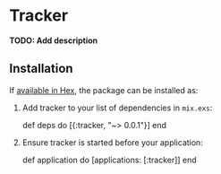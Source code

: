 # Tracker

**TODO: Add description**

## Installation

If [available in Hex](https://hex.pm/docs/publish), the package can be installed as:

  1. Add tracker to your list of dependencies in `mix.exs`:

        def deps do
          [{:tracker, "~> 0.0.1"}]
        end

  2. Ensure tracker is started before your application:

        def application do
          [applications: [:tracker]]
        end
